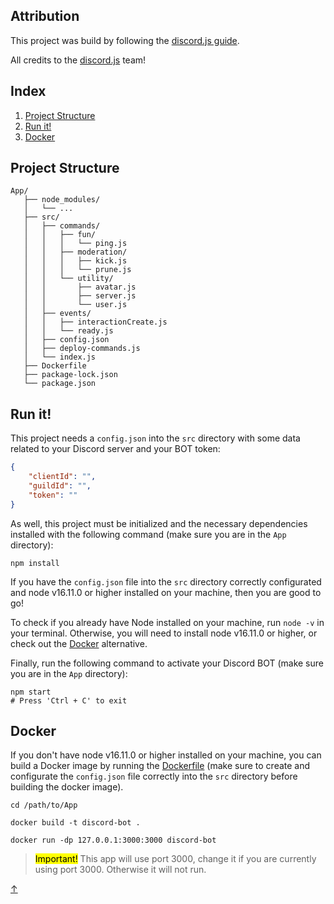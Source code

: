 ## Attribution

This project was build by following the [discord.js guide](https://discordjs.guide/).

All credits to the [discord.js](https://discord.js.org/) team!

## Index

1. [Project Structure](#project-structure)
2. [Run it!](#run-it)
3. [Docker](#docker)

## Project Structure

```
App/
   ├── node_modules/
   │   └── ...
   ├── src/
   │   ├── commands/
   │   │   ├── fun/
   │   │   │   └── ping.js
   │   │   ├── moderation/
   │   │   │   ├── kick.js
   │   │   │   └── prune.js
   │   │   └── utility/
   │   │       ├── avatar.js
   │   │       ├── server.js
   │   │       └── user.js
   │   ├── events/
   │   │   ├── interactionCreate.js
   │   │   └── ready.js
   │   ├── config.json
   │   ├── deploy-commands.js
   │   └── index.js
   ├── Dockerfile
   ├── package-lock.json
   └── package.json
```

## Run it!

This project needs a `config.json` into the `src` directory with some data related to your Discord server and your BOT token:

```json
{
    "clientId": "",
    "guildId": "",
    "token": ""
}
```

As well, this project must be initialized and the necessary dependencies installed with the following command (make sure you are in the `App` directory):

```shell
npm install
```

If you have the `config.json` file into the `src` directory correctly configurated and node v16.11.0 or higher installed on your machine, then you are good to go!

To check if you already have Node installed on your machine, run `node -v` in your terminal. Otherwise, you will need to install node v16.11.0 or higher, or check out the [Docker](#docker) alternative.

Finally, run the following command to activate your Discord BOT (make sure you are in the `App` directory):

```shell
npm start
# Press 'Ctrl + C' to exit
```

## Docker

If you don't have node v16.11.0 or higher installed on your machine, you can build a Docker image by running the [Dockerfile](./Dockerfile) (make sure to create and configurate the `config.json` file correctly into the `src` directory before building the docker image).

```shell
cd /path/to/App
```

```shell
docker build -t discord-bot .
```

```shell
docker run -dp 127.0.0.1:3000:3000 discord-bot
```

> <mark>Important!</mark> This app will use port 3000, change it if you are currently using port 3000. Otherwise it will not run.

<link rel="stylesheet" href="./README.css">
<a class="back-to-top" href="#top" title="Back to top">↑</a>
